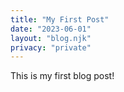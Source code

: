 ```yaml
---
title: "My First Post"
date: "2023-06-01"
layout: "blog.njk"
privacy: "private"
---
```


This is my first blog post!
